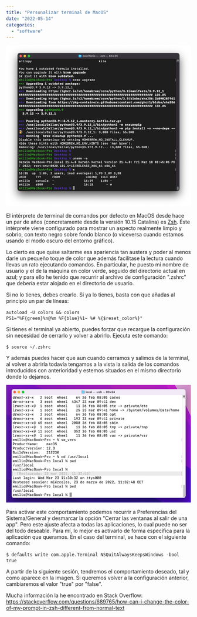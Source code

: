 ```yaml
---
title: "Personalizar terminal de MacOS"
date: "2022-05-14"
categories: 
  - "software"
---
```


![](images/custom_zsh_colors.png) 

El intérprete de terminal de comandos por defecto en MacOS desde hace un par de años (concretamente desde la versión 10.15 Catalina) es [Zsh](https://www.zsh.org). Éste intérprete viene configurado para mostrar un aspecto realmente limpio y sobrio, con texto negro sobre fondo blanco (o viceversa cuando estamos usando el modo oscuro del entorno gráfico). 

Lo cierto es que quise saltarme esa apariencia tan austera y poder al menos darle un pequeño toque de color que además facilitase la lectura cuando llevas un rato ejecutando comandos. En particular, he puesto mi nombre de usuario y el de la máquina en color verde, seguido del directorio actual en azul; y para ello he tenido que recurrir al archivo de configuración ".zshrc" que debería estar alojado en el directorio de usuario. 

Si no lo tienes, debes crearlo. Si ya lo tienes, basta con que añadas al principio un par de líneas: 
```
autoload -U colors && colors 
PS1="%F{green}%n@%m %F{blue}%1~ %# %{$reset_color%}"
``` 
Si tienes el terminal ya abierto, puedes forzar que recargue la configuración sin necesidad de cerrarlo y volver a abrirlo. Ejecuta este comando: 
```
$ source ~/.zshrc
``` 
Y además puedes hacer que aun cuando cerramos y salimos de la terminal, al volver a abrirla todavía tengamos a la vista la salida de los comandos introducidos con anterioridad y estemos situados en el mismo directorio donde lo dejamos. 

![](images/zsh_persistent_history.png) 

Para activar este comportamiento podemos recurrir a Preferencias del Sistema/General y desmarcar la opción "Cerrar las ventanas al salir de una app". Pero este ajuste afecta a todas las aplicaciones, lo cual puede no ser del todo deseable. Para mí, lo mejor es activarlo de forma específica para la aplicación que queramos. En el caso del terminal, se hace con el siguiente comando: 
```
$ defaults write com.apple.Terminal NSQuitAlwaysKeepsWindows -bool true
```
A partir de la siguiente sesión, tendremos el comportamiento deseado, tal y como aparece en la imagen. Si queremos volver a la configuración anterior, cambiaremos el valor "true" por "false".

Mucha información la he encontrado en Stack Overflow: https://stackoverflow.com/questions/689765/how-can-i-change-the-color-of-my-prompt-in-zsh-different-from-normal-text